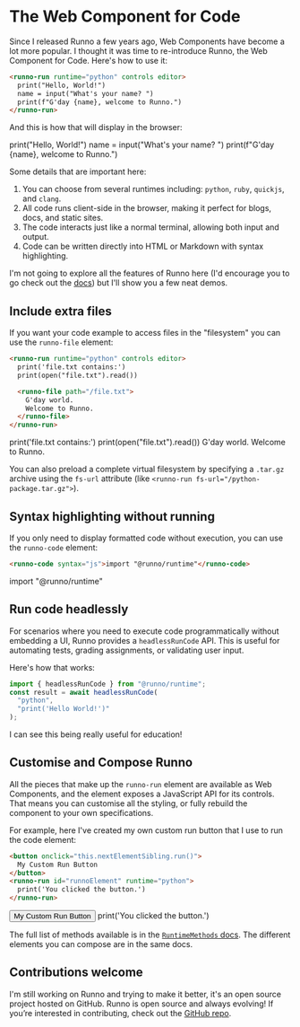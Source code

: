 # The Web Component for Code

Since I released Runno a few years ago, Web Components have become a lot more
popular. I thought it was time to re-introduce Runno, the Web
Component for Code. Here's how to use it:

<!-- prettier-ignore -->
```html
<runno-run runtime="python" controls editor>
  print("Hello, World!")
  name = input("What's your name? ")
  print(f"G'day {name}, welcome to Runno.")
</runno-run>
```

And this is how that will display in the browser:

<div class="bg-lightGrey p-4 flow-root rounded">
<!-- prettier-ignore -->
<runno-run runtime="python" controls editor>
  print("Hello, World!")
  name = input("What's your name? ")
  print(f"G'day {name}, welcome to Runno.")
</runno-run>
</div>

Some details that are important here:

1. You can choose from several runtimes including: `python`, `ruby`, `quickjs`, and `clang`.
2. All code runs client-side in the browser, making it perfect for blogs, docs, and static sites.
3. The code interacts just like a normal terminal, allowing both input and output.
4. Code can be written directly into HTML or Markdown with syntax highlighting.

I'm not going to explore all the features of Runno here (I'd encourage you to
go check out the [docs](/docs/)) but I'll show you a few neat demos.

## Include extra files

If you want your code example to access files in the "filesystem" you can
use the `runno-file` element:

<!-- prettier-ignore -->
```html
<runno-run runtime="python" controls editor>
  print('file.txt contains:')
  print(open("file.txt").read())

  <runno-file path="/file.txt">
    G'day world.
    Welcome to Runno.
  </runno-file>
</runno-run>
```

<div class="bg-lightGrey p-4 flow-root rounded mt-8">
<!-- prettier-ignore -->
<runno-run runtime="python" controls editor>
  print('file.txt contains:')
  print(open("file.txt").read())

  <runno-file path="/file.txt">
    G'day world.
    Welcome to Runno.
  </runno-file>
</runno-run>
</div>

You can also preload a complete virtual filesystem by specifying a `.tar.gz` archive using the `fs-url` attribute (like `<runno-run fs-url="/python-package.tar.gz">`).

## Syntax highlighting without running

If you only need to display formatted code without execution, you can use the
`runno-code` element:

```html
<runno-code syntax="js">import "@runno/runtime"</runno-code>
```

<div class="bg-lightGrey p-4 flow-root rounded mt-8">
<!-- prettier-ignore -->
<runno-code syntax="js" class="text-sm p-3 bg-darkSlate rounded-lg">import "@runno/runtime"</runno-code>
</div>

## Run code headlessly

For scenarios where you need to execute code programmatically without embedding
a UI, Runno provides a `headlessRunCode` API. This is useful for automating
tests, grading assignments, or validating user input.

Here's how that works:

```js
import { headlessRunCode } from "@runno/runtime";
const result = await headlessRunCode(
  "python",
  "print('Hello World!')"
);
```

I can see this being really useful for education!

## Customise and Compose Runno

All the pieces that make up the `runno-run` element are available as
Web Components, and the element exposes a JavaScript API for its controls.
That means you can customise all the styling, or fully rebuild the component to
your own specifications.

For example, here I've created my own custom run button that I use to run the
code element:

```html
<button onclick="this.nextElementSibling.run()">
  My Custom Run Button
</button>
<runno-run id="runnoElement" runtime="python">
  print('You clicked the button.')
</runno-run>
```

<div class="bg-lightGrey p-4 flow-root rounded mt-8 ">
<button onclick="this.nextElementSibling.run()" class="bg-teal rounded mb-4 p-4 font-bold">
  My Custom Run Button
</button>

<!-- prettier-ignore -->
<runno-run id="runnoElement" runtime="python" class="overflow-hidden">
  print('You clicked the button.')
</runno-run>
</div>

The full list of methods available is in the [`RuntimeMethods` docs](https://runno.dev/docs/runtime/types/RuntimeMethods.html). The different elements you can compose are in the
same docs.

## Contributions welcome

I'm still working on Runno and trying to make it better, it's an open source
project hosted on GitHub. Runno is open source and always evolving! If you’re
interested in contributing, check out the [GitHub repo](https://github.com/taybenlor/runno).
